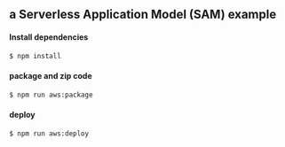 ## a Serverless Application Model (SAM) example

#### Install dependencies
```bash
$ npm install
```

#### package and zip code
```bash
$ npm run aws:package
```

#### deploy
```
$ npm run aws:deploy
```
